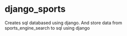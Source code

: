 # django_sports
Creates sql databased using django.
And store data from sports_engine_search to sql using django 

